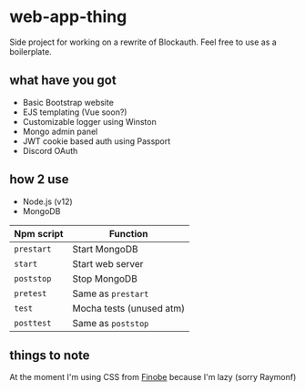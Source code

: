 # web-app-thing
Side project for working on a rewrite of Blockauth. Feel free to use as a boilerplate.

## what have you got
* Basic Bootstrap website
* EJS templating (Vue soon?)
* Customizable logger using Winston
* Mongo admin panel
* JWT cookie based auth using Passport
* Discord OAuth

## how 2 use
* Node.js (v12)
* MongoDB

Npm script | Function 
--- | --- 
`prestart` | Start MongoDB 
`start` | Start web server 
`poststop` | Stop MongoDB
`pretest` | Same as `prestart`
`test` | Mocha tests (unused atm)
`posttest` | Same as `poststop`

## things to note
At the moment I'm using CSS from [Finobe](https://finobe.com) because I'm lazy (sorry Raymonf)